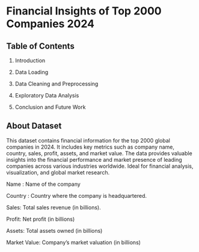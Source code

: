 # Financial Insights of Top 2000 Companies 2024

## Table of Contents
1. Introduction

2. Data Loading

3. Data Cleaning and Preprocessing

4. Exploratory Data Analysis

5. Conclusion and Future Work

## About Dataset
This dataset contains financial information for the top 2000 global companies in 2024. It includes key metrics such as company name, country, sales, profit, assets, and market value. The data provides valuable insights into the financial performance and market presence of leading companies across various industries worldwide. Ideal for financial analysis, visualization, and global market research.

Name : Name of the company

Country : Country where the company is headquartered.

Sales: Total sales revenue (in billions).

Profit: Net profit (in billions)

Assets: Total assets owned (in billions)

Market Value: Company’s market valuation (in billions)
